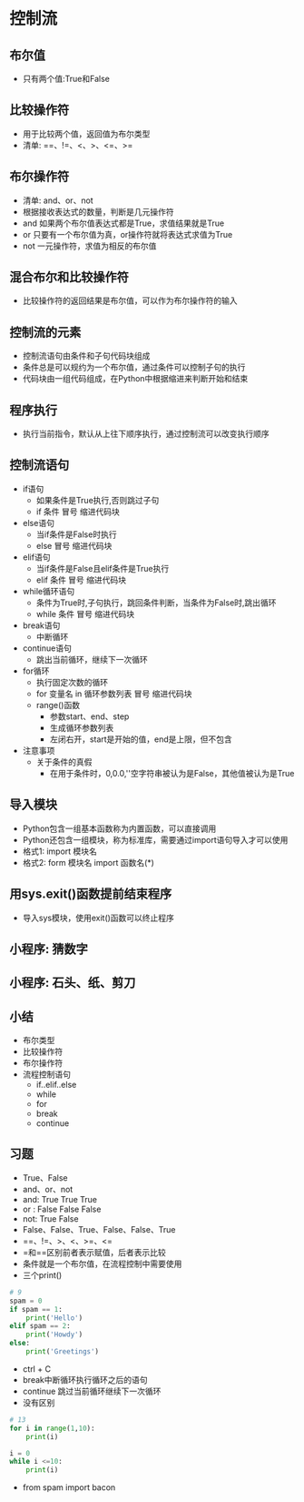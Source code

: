 # 控制流

## 布尔值
- 只有两个值:True和False

## 比较操作符
- 用于比较两个值，返回值为布尔类型
- 清单: ==、!=、<、>、<=、>=

## 布尔操作符
- 清单: and、or、not
- 根据接收表达式的数量，判断是几元操作符
- and 如果两个布尔值表达式都是True，求值结果就是True
- or  只要有一个布尔值为真，or操作符就将表达式求值为True
- not 一元操作符，求值为相反的布尔值

## 混合布尔和比较操作符
- 比较操作符的返回结果是布尔值，可以作为布尔操作符的输入

## 控制流的元素
- 控制流语句由条件和子句代码块组成
- 条件总是可以规约为一个布尔值，通过条件可以控制子句的执行
- 代码块由一组代码组成，在Python中根据缩进来判断开始和结束


## 程序执行
- 执行当前指令，默认从上往下顺序执行，通过控制流可以改变执行顺序

## 控制流语句
- if语句
    - 如果条件是True执行,否则跳过子句
    - if 条件 冒号 缩进代码块
- else语句
    - 当if条件是False时执行
    - else 冒号 缩进代码块
- elif语句
    - 当if条件是False且elif条件是True执行
    - elif 条件 冒号 缩进代码块
- while循环语句
    - 条件为True时,子句执行，跳回条件判断，当条件为False时,跳出循环
    - while 条件 冒号 缩进代码块
- break语句
    - 中断循环
- continue语句
    - 跳出当前循环，继续下一次循环    
- for循环
    - 执行固定次数的循环
    - for 变量名 in 循环参数列表 冒号 缩进代码块
    - range()函数
        - 参数start、end、step 
        - 生成循环参数列表
        - 左闭右开，start是开始的值，end是上限，但不包含
- 注意事项
    - 关于条件的真假
        - 在用于条件时，0,0.0,''空字符串被认为是False，其他值被认为是True

## 导入模块
- Python包含一组基本函数称为内置函数，可以直接调用
- Python还包含一组模块，称为标准库，需要通过import语句导入才可以使用
- 格式1: import 模块名
- 格式2: form 模块名 import 函数名(*)


## 用sys.exit()函数提前结束程序
- 导入sys模块，使用exit()函数可以终止程序

## 小程序: 猜数字

## 小程序: 石头、纸、剪刀

## 小结
- 布尔类型
- 比较操作符
- 布尔操作符
- 流程控制语句
    - if..elif..else
    - while
    - for
    - break
    - continue

## 习题
- True、False
- and、or、not
- and: True True True
- or : False False False
- not: True False
- False、False、True、False、False、True
- ==、!=、>、<、>=、<=
- =和==区别前者表示赋值，后者表示比较
- 条件就是一个布尔值，在流程控制中需要使用
- 三个print()
```python
# 9
spam = 0
if spam == 1:
    print('Hello')
elif spam == 2:
    print('Howdy')
else:
    print('Greetings')
```
- ctrl + C
- break中断循环执行循环之后的语句
- continue 跳过当前循环继续下一次循环
- 没有区别
```python
# 13
for i in range(1,10):
    print(i)

i = 0
while i <=10:
    print(i)
```
- from spam import bacon
